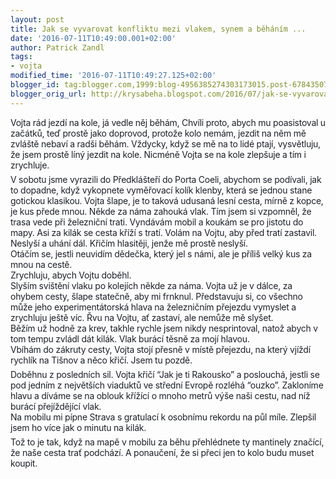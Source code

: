 ```yaml
---
layout: post
title: Jak se vyvarovat konfliktu mezi vlakem, synem a běháním ...
date: '2016-07-11T10:49:00.001+02:00'
author: Patrick Zandl
tags:
- vojta
modified_time: '2016-07-11T10:49:27.125+02:00'
blogger_id: tag:blogger.com,1999:blog-4956385274303173015.post-6784350740286899714
blogger_orig_url: http://krysabeha.blogspot.com/2016/07/jak-se-vyvarovat-konfliktu-mezi-vlakem.html
---
```


<div style="color: #1d2129; font-family: 'San Francisco', -apple-system, BlinkMacSystemFont, '.SFNSText-Regular', sans-serif; font-size: 14px; letter-spacing: -0.23999999463558197px; margin-bottom: 6px;">Vojta rád jezdí na kole, já vedle něj běhám, Chvíli proto, abych mu poasistoval u začátků, teď prostě jako doprovod, protože kolo nemám, jezdit na něm mě zvláště nebaví a radši běhám. Vždycky, když se mě na to lidé ptají, vysvětluju, že jsem prostě líný jezdit na kole. Nicméně Vojta se na kole zlepšuje a tím i zrychluje.&nbsp;</div><div style="color: #1d2129; font-family: 'San Francisco', -apple-system, BlinkMacSystemFont, '.SFNSText-Regular', sans-serif; font-size: 14px; letter-spacing: -0.23999999463558197px; margin-bottom: 6px; margin-top: 6px;">V sobotu jsme vyrazili do Předklášteří do Porta Coeli, abychom se podívali, jak to dopadne, když vykopnete vyměřovací kolík klenby, která se jednou stane go<span class="text_exposed_show" style="display: inline; font-family: inherit;">tickou klasikou. Vojta šlape, je to taková udusaná lesní cesta, mírně z kopce, je kus přede mnou. Někde za náma zahouká vlak. Tím jsem si vzpomněl, že trasa vede při železniční trati. Vyndávám mobil a koukám se pro jistotu do mapy. Asi za kilák se cesta kříží s tratí. Volám na Vojtu, aby před tratí zastavil. Neslyší a uhání dál. Křičím hlasitěji, jenže mě prostě neslyší.<br />Otáčím se, jestli neuvidím dědečka, který jel s námi, ale je příliš velký kus za mnou na cestě.<br />Zrychluju, abych Vojtu doběhl.<br />Slyším svištění vlaku po kolejích někde za náma. Vojta už je v dálce, za ohybem cesty, šlape statečně, aby mi frnknul. Představuju si, co všechno může jeho experimentátorská hlava na železničním přejezdu vymyslet a zrychluju ještě víc. Řvu na Vojtu, ať zastaví, ale nemůže mě slyšet.<br />Běžím už hodně za krev, takhle rychle jsem nikdy nesprintoval, natož abych v tom tempu zvládl dát kilák. Vlak burácí těsně za mojí hlavou.<br />Vbíhám do zákruty cesty, Vojta stojí přesně v místě přejezdu, na který vjíždí rychlík na Tišnov a něco křičí. Jsem tu pozdě.&nbsp;</span></div><div class="text_exposed_show" style="color: #1d2129; display: inline; font-family: 'San Francisco', -apple-system, BlinkMacSystemFont, '.SFNSText-Regular', sans-serif; font-size: 14px; letter-spacing: -0.23999999463558197px;"><div style="font-family: inherit; margin-bottom: 6px;">Doběhnu z posledních sil. Vojta křičí “Jak je ti Rakousko” a poslouchá, jestli se pod jedním z největších viaduktů ve střední Evropě rozléhá “ouzko”. Zakloníme hlavu a díváme se na oblouk křížící o mnoho metrů výše naši cestu, nad níž burácí přejíždějící vlak.<br />Na mobilu mi pípne Strava s gratulací k osobnímu rekordu na půl míle. Zlepšil jsem ho více jak o minutu na kilák.&nbsp;</div><div style="font-family: inherit; margin-bottom: 6px; margin-top: 6px;">Tož to je tak, když na mapě v mobilu za běhu přehlédnete ty mantinely značící, že naše cesta trať podchází. A ponaučení, že si přeci jen to kolo budu muset koupit.</div></div>